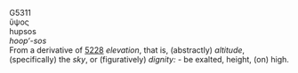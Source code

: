 G5311  
ὕψος  
hupsos  
*hoop‘-sos*  
From a derivative of [5228](g5228) *elevation*, that is, (abstractly)
*altitude*, (specifically) the *sky*, or (figuratively) *dignity:* - be
exalted, height, (on) high.  
